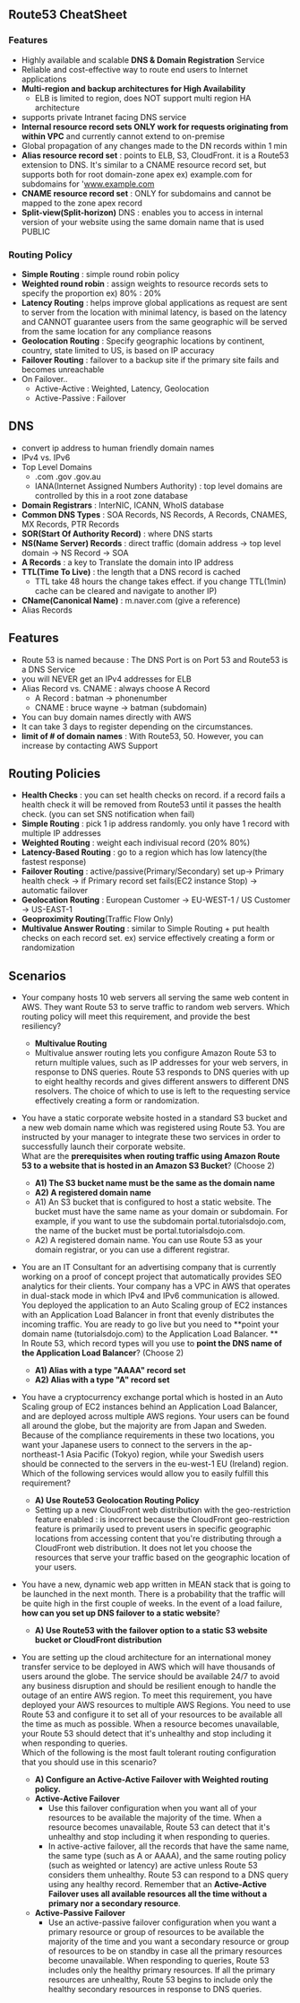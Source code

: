 ## Route53 CheatSheet
### Features
- Highly available and scalable **DNS & Domain Registration** Service 
- Reliable and cost-effective way to route end users to Internet applications
- **Multi-region and backup architectures for High Availability**
  - ELB is limited to region, does NOT support multi region HA architecture
- supports private Intranet facing DNS service 
- **Internal resource record sets ONLY work for requests originating from within VPC** and currently cannot extend to on-premise
- Global propagation of any changes made to the DN records within 1 min
- **Alias resource record set** : points to ELB, S3, CloudFront. it is a Route53 extension to DNS. It's similar to a CNAME resource record set, but supports both for root domain-zone apex ex) example.com for subdomains for 'www.example.com
- **CNAME resource record set** : ONLY for subdomains and cannot be mapped to the zone apex record 
- **Split-view(Split-horizon)** DNS : enables you to access in internal version of your website using the same domain name that is used PUBLIC

### Routing Policy 
- **Simple Routing** : simple round robin policy 
- **Weighted round robin** : assign weights to resource records sets to specify the proportion ex) 80% : 20%
- **Latency Routing** : helps improve global applications as request are sent to server from the location with minimal latency, is based on the latency and CANNOT guarantee users from the same geographic will be served from the same location for any compliance reasons
- **Geolocation Routing** : Specify geographic locations by continent, country, state limited to US, is based on IP accuracy
- **Failover Routing** : failover to a backup site if the primary site fails and becomes unreachable 
- On Failover..
  - Active-Active : Weighted, Latency, Geolocation 
  - Active-Passive : Failover 

## DNS
- convert ip address to human friendly domain names
- IPv4 vs. IPv6
- Top Level Domains
  - .com .gov .gov.au
  - IANA(Internet Assigned Numbers Authority) : top level domains are controlled by this in a root zone database
- **Domain Registrars** : InterNIC, ICANN, WhoIS database
- **Common DNS Types** : SOA Records, NS Records, A Records, CNAMES, MX Records, PTR Records
- **SOR(Start Of Authority Record)** : where DNS starts 
- **NS(Name Server) Records** : direct traffic (domain address -> top level domain -> NS Record -> SOA 
- **A Records** : a key to Translate the domain into IP address 
- **TTL(Time To Live)** : the length that a DNS record is cached
  - TTL take 48 hours the change takes effect. if you change TTL(1min) cache can be cleared and navigate to another IP)
- **CName(Canonical Name)** : m.naver.com (give a reference)
- Alias Records 

## Features
- Route 53 is named because : The DNS Port is on Port 53 and Route53 is a DNS Service
- you will NEVER get an IPv4 addresses for ELB
- Alias Record vs. CNAME : always choose A Record
  - A Record : batman -> phonenumber 
  - CNAME : bruce wayne -> batman (subdomain)
- You can buy domain names directly with AWS
- It can take 3 days to register depending on the circumstances. 
- **limit of # of domain names** : With Route53, 50. However, you can increase by contacting AWS Support

## Routing Policies 
- **Health Checks** : you can set health checks on record. if a record fails a health check it will be removed from Route53 until it passes the health check. (you can set SNS notification when fail)
- **Simple Routing** : pick 1 ip address randomly. you only have 1 record with multiple IP addresses
- **Weighted Routing** : weight each indivisual record (20% 80%)
- **Latency-Based Routing** : go to a region which has low latency(the fastest response)
- **Failover Routing** : active/passive(Primary/Secondary) set up-> Primary health check -> if Primary record set fails(EC2 instance Stop) -> automatic failover
- **Geolocation Routing** : European Customer -> EU-WEST-1 / US Customer -> US-EAST-1
- **Geoproximity Routing**(Traffic Flow Only)
- **Multivalue Answer Routing** : similar to Simple Routing + put health checks on each record set. ex) service effectively creating a form or randomization

## Scenarios 
- Your company hosts 10 web servers all serving the same web content in AWS. They want Route 53 to serve traffic to random web servers. Which routing policy will meet this requirement, and provide the best resiliency?
  - **Multivalue Routing**
  - Multivalue answer routing lets you configure Amazon Route 53 to return multiple values, such as IP addresses for your web servers, in response to DNS queries. Route 53 responds to DNS queries with up to eight healthy records and gives different answers to different DNS resolvers. The choice of which to use is left to the requesting service effectively creating a form or randomization.

- You have a static corporate website hosted in a standard S3 bucket and a new web domain name which was registered using Route 53. You are instructed by your manager to integrate these two services in order to successfully launch their corporate website.    
What are the **prerequisites when routing traffic using Amazon Route 53 to a website that is hosted in an Amazon S3 Bucket**? (Choose 2)
  - **A1) The S3 bucket name must be the same as the domain name**
  - **A2) A registered domain name**
  - A1) An S3 bucket that is configured to host a static website. The bucket must have the same name as your domain or subdomain. For example, if you want to use the subdomain portal.tutorialsdojo.com, the name of the bucket must be portal.tutorialsdojo.com.
  - A2) A registered domain name. You can use Route 53 as your domain registrar, or you can use a different registrar.

- You are an IT Consultant for an advertising company that is currently working on a proof of concept project that automatically provides SEO analytics for their clients. Your company has a VPC in AWS that operates in dual-stack mode in which IPv4 and IPv6 communication is allowed. You deployed the application to an Auto Scaling group of EC2 instances with an Application Load Balancer in front that evenly distributes the incoming traffic. You are ready to go live but you need to **point your domain name (tutorialsdojo.com) to the Application Load Balancer. **      
In Route 53, which record types will you use to **point the DNS name of the Application Load Balancer**? (Choose 2)
  - **A1) Alias with a type "AAAA" record set**
  - **A2) Alias with a type "A" record set**

- You have a cryptocurrency exchange portal which is hosted in an Auto Scaling group of EC2 instances behind an Application Load Balancer, and are deployed across multiple AWS regions. Your users can be found all around the globe, but the majority are from Japan and Sweden. Because of the compliance requirements in these two locations, you want your Japanese users to connect to the servers in the ap-northeast-1 Asia Pacific (Tokyo) region, while your Swedish users should be connected to the servers in the eu-west-1 EU (Ireland) region.    
Which of the following services would allow you to easily fulfill this requirement?
  - **A) Use Route53 Geolocation Routing Policy**
  - Setting up a new CloudFront web distribution with the geo-restriction feature enabled : is incorrect because the CloudFront geo-restriction feature is primarily used to prevent users in specific geographic locations from accessing content that you're distributing through a CloudFront web distribution. It does not let you choose the resources that serve your traffic based on the geographic location of your users.

- You have a new, dynamic web app written in MEAN stack that is going to be launched in the next month. There is a probability that the traffic will be quite high in the first couple of weeks. In the event of a load failure, **how can you set up DNS failover to a static website**?
  - **A) Use Route53 with the failover option to a static S3 website bucket or CloudFront distribution**

- You are setting up the cloud architecture for an international money transfer service to be deployed in AWS which will have thousands of users around the globe. The service should be available 24/7 to avoid any business disruption and should be resilient enough to handle the outage of an entire AWS region. To meet this requirement, you have deployed your AWS resources to multiple AWS Regions. You need to use Route 53 and configure it to set all of your resources to be available all the time as much as possible. When a resource becomes unavailable, your Route 53 should detect that it's unhealthy and stop including it when responding to queries.       
Which of the following is the most fault tolerant routing configuration that you should use in this scenario? 
  - **A) Configure an Active-Active Failover with Weighted routing policy.**
  - **Active-Active Failover**
    - Use this failover configuration when you want all of your resources to be available the majority of the time. When a resource becomes unavailable, Route 53 can detect that it's unhealthy and stop including it when responding to queries.
    - In active-active failover, all the records that have the same name, the same type (such as A or AAAA), and the same routing policy (such as weighted or latency) are active unless Route 53 considers them unhealthy. Route 53 can respond to a DNS query using any healthy record. Remember that an **Active-Active Failover uses all available resources all the time without a primary nor a secondary resource**.
  - **Active-Passive Failover**
    - Use an active-passive failover configuration when you want a primary resource or group of resources to be available the majority of the time and you want a secondary resource or group of resources to be on standby in case all the primary resources become unavailable. When responding to queries, Route 53 includes only the healthy primary resources. If all the primary resources are unhealthy, Route 53 begins to include only the healthy secondary resources in response to DNS queries.
